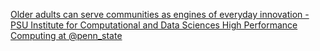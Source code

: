 [Older adults can serve communities as engines of everyday innovation - PSU Institute for Computational and Data Sciences   High Performance Computing at @penn_state](https://qi.tc/qi/118561)